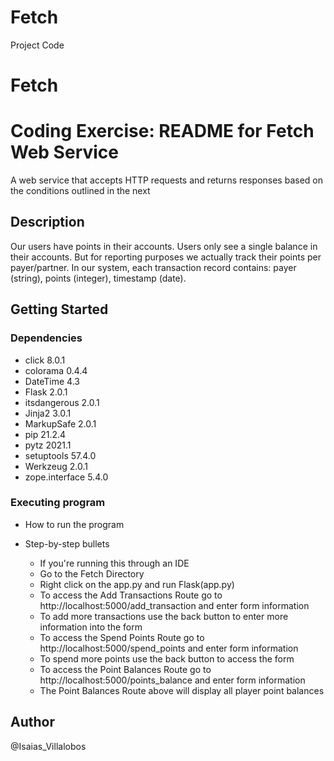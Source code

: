 # Fetch
Project Code
# Fetch
Coding Exercise: README for Fetch Web Service
=======================

A web service that accepts HTTP requests and returns responses based on
the conditions outlined in the next

Description
-----------

Our users have points in their accounts. Users only see a single balance
in their accounts. But for reporting purposes we actually track their
points per payer/partner. In our system, each transaction record
contains: payer (string), points (integer), timestamp (date).

Getting Started
---------------

### Dependencies

-   click 8.0.1
-   colorama 0.4.4
-   DateTime 4.3
-   Flask 2.0.1
-   itsdangerous 2.0.1
-   Jinja2 3.0.1
-   MarkupSafe 2.0.1
-   pip 21.2.4
-   pytz 2021.1
-   setuptools 57.4.0
-   Werkzeug 2.0.1
-   zope.interface 5.4.0

### Executing program

-   How to run the program
-   Step-by-step bullets

    -   If you're running this through an IDE
    -   Go to the Fetch Directory
    -   Right click on the app.py and run Flask(app.py)
    -   To access the Add Transactions Route go to
        http://localhost:5000/add_transaction and enter form
        information
    -   To add more transactions use the back button to enter more
        information into the form
    -   To access the Spend Points Route go to
        http://localhost:5000/spend_points and enter form information
    -   To spend more points use the back button to access the form
    -   To access the Point Balances Route go to
        http://localhost:5000/points_balance and enter form information
    -   The Point Balances Route above will display all player point
        balances

Author
------

@Isaias_Villalobos

